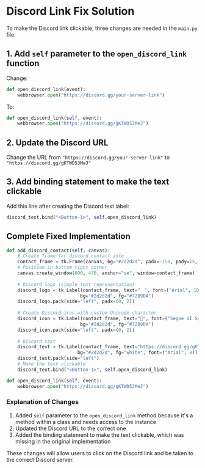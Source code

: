 # Discord Link Fix Solution

To make the Discord link clickable, three changes are needed in the `main.py` file:

## 1. Add `self` parameter to the `open_discord_link` function

Change:
```python
def open_discord_link(event):
    webbrowser.open("https://discord.gg/your-server-link")
```

To:
```python
def open_discord_link(self, event):
    webbrowser.open("https://discord.gg/gKTWD53MeJ")
```

## 2. Update the Discord URL

Change the URL from `"https://discord.gg/your-server-link"` to `"https://discord.gg/gKTWD53MeJ"`

## 3. Add binding statement to make the text clickable

Add this line after creating the Discord text label:
```python
discord_text.bind("<Button-1>", self.open_discord_link)
```

## Complete Fixed Implementation

```python
def add_discord_contact(self, canvas):
    # Create frame for discord contact info
    contact_frame = tk.Frame(canvas, bg="#2d2d2d", padx=-150, pady=15, bd=1, relief="flat")
    # Position in bottom right corner
    canvas.create_window(600, 470, anchor="se", window=contact_frame)
    
    # Discord logo (simple text representation)
    discord_logo = tk.Label(contact_frame, text="ﾠ", font=("Arial", 10, "bold"), 
                           bg="#2d2d2d", fg="#7289DA")
    discord_logo.pack(side="left", padx=(0, 2))
    
    # Create Discord icon with custom Unicode character
    discord_icon = tk.Label(contact_frame, text="󰙯", font=("Segoe UI Symbol", 12), 
                           bg="#2d2d2d", fg="#7289DA")
    discord_icon.pack(side="left", padx=(0, 2))
    
    # Discord text
    discord_text = tk.Label(contact_frame, text="https://discord.gg/gKTWD53MeJ", 
                          bg="#2d2d2d", fg="white", font=("Arial", 8))
    discord_text.pack(side="left")
    # Make the text clickable
    discord_text.bind("<Button-1>", self.open_discord_link)

def open_discord_link(self, event):
    webbrowser.open("https://discord.gg/gKTWD53MeJ")
```

### Explanation of Changes

1. Added `self` parameter to the `open_discord_link` method because it's a method within a class and needs access to the instance
2. Updated the Discord URL to the correct one
3. Added the binding statement to make the text clickable, which was missing in the original implementation

These changes will allow users to click on the Discord link and be taken to the correct Discord server.